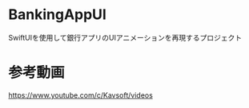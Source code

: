 # BankingAppUI
SwiftUIを使用して銀行アプリのUIアニメーションを再現するプロジェクト

# 参考動画
https://www.youtube.com/c/Kavsoft/videos
